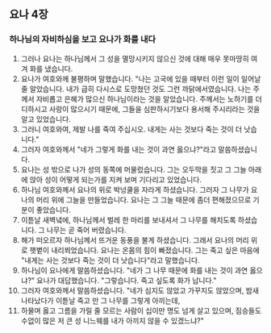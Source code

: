 ## 요나 4장

### 하나님의 자비하심을 보고 요나가 화를 내다
1. 그러나 요나는 하나님께서 그 성을 멸망시키지 않으신 것에 대해 매우 못마땅히 여겨 화를 냈습니다.
2. 요나가 여호와께 불평하며 말했습니다. "나는 고국에 있을 때부터 이런 일이 일어날 줄 알았습니다. 내가 급히 다시스로 도망쳤던 것도 그런 까닭에서였습니다. 나는 주께서 자비롭고 은혜가 많으신 하나님이라는 것을 알았습니다. 주께서는 노하기를 더디하시고 사랑이 많으시기 때문에, 그들을 심판하시기보다 용서해 주시리라는 것을 알고 있었습니다.
3. 그러니 여호와여, 제발 나를 죽여 주십시오. 내게는 사는 것보다 죽는 것이 더 낫습니다."
4. 그러자 여호와께서 "네가 그렇게 화를 내는 것이 과연 옳으냐?"라고 말씀하셨습니다.
5. 요나는 성 밖으로 나가 성의 동쪽에 머물렀습니다. 그는 오두막을 짓고 그 그늘 아래에 앉아 성이 어떻게 되는가를 지켜 보며 기다리고 있었습니다.
6. 하나님 여호와께서 요나의 위로 박넝쿨을 자라게 하셨습니다. 그러자 그 나무가 요나의 머리 위에 그늘을 만들었습니다. 요나는 그 그늘 때문에 좀더 편해졌으므로 기분이 좋았습니다.
7. 이튿날 새벽녘에, 하나님께서 벌레 한 마리를 보내셔서 그 나무를 해치도록 하셨습니다. 그 나무는 곧 죽어 버렸습니다.
8. 해가 떠오르자 하나님께서 뜨거운 동풍을 불게 하셨습니다. 그래서 요나의 머리 위로 햇볕이 내리쬐었습니다. 요나는 온몸의 힘이 빠졌습니다. 그는 죽고 싶은 마음에 "내게는 사는 것보다 죽는 것이 더 낫습니다"라고 말했습니다.
9. 하나님이 요나에게 말씀하셨습니다. "네가 그 나무 때문에 화를 내는 것이 과연 옳으냐?" 요나가 대답했습니다. "그렇습니다. 죽고 싶도록 화가 납니다."
10. 그러자 여호와께서 말씀하셨습니다. "네가 심지도 않았고 가꾸지도 않았으며, 밤새 나타났다가 이튿날 죽고 만 그 나무를 그렇게 아끼는데,
11. 하물며 옳고 그름을 가릴 줄 모르는 사람이 십이만 명도 넘게 살고 있으며, 짐승들도 수없이 많은 저 큰 성 니느웨를 내가 아끼지 않을 수 있겠느냐?"